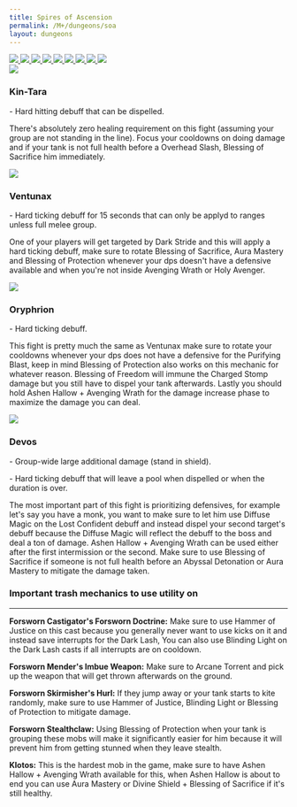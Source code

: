 ```yaml
---
title: Spires of Ascension
permalink: /M+/dungeons/soa
layout: dungeons
---
```


<div class="author">

<a href="/M+/dungeons/dos">
    <img class="unselected-dungeon" src="/assets/img/dungeons/dos.jpg" />
</a>

<a href="/M+/dungeons/sd">
    <img class="unselected-dungeon" src="/assets/img/dungeons/sd.jpg" />
</a>

<a href="/M+/dungeons/mots">
    <img class="unselected-dungeon" src="/assets/img/dungeons/mots.jpg" />
</a>

<a href="/M+/dungeons/nw">
    <img class="unselected-dungeon" src="/assets/img/dungeons/nw.jpg" />
</a>

<a href="/M+/dungeons/hoa">
    <img class="unselected-dungeon" src="/assets/img/dungeons/hoa.jpg" />
</a>

<a href="/M+/dungeons/top">
    <img class="unselected-dungeon" src="/assets/img/dungeons/top.jpg" />
</a>

<a href="/M+/dungeons/pf">
    <img class="unselected-dungeon" src="/assets/img/dungeons/pf.jpg" />
</a>

<a href="/M+/dungeons/soa">
    <img class="selected-dungeon" src="/assets/img/dungeons/soa.jpg" />
</a>

<a href="/M+/dungeons/tazavesh">
    <img class="unselected-dungeon" src="/assets/img/dungeons/taz.jpg" />
</a>

</div>

<a>
    <img src="/assets/img/dungeons/kin-tara.png" class="dungeon_boss"/>
</a>

### Kin-Tara

<a class="external" href="https://www.wowhead.com/spell=327481/dark-lance" target="_blank" rel="noopener noreferrer" data-wowhead="spell=327481" data-wh-icon-size="small"></a> - Hard hitting debuff that can be dispelled.

There's absolutely zero healing requirement on this fight (assuming your group are not standing in the line). Focus your cooldowns on doing damage and if your tank is not full health before a Overhead Slash, Blessing of Sacrifice him immediately.

<a>
    <img src="/assets/img/dungeons/ventunax.png" class="dungeon_boss"/>
</a>

### Ventunax

<a class="external" href="https://www.wowhead.com/spell=324148/dark-stride" target="_blank" rel="noopener noreferrer" data-wowhead="spell=324148" data-wh-icon-size="small"></a> - Hard ticking debuff for 15 seconds that can only be applyd to ranges unless full melee group.

One of your players will get targeted by Dark Stride and this will apply a hard ticking debuff, make sure to rotate Blessing of Sacrifice, Aura Mastery and Blessing of Protection whenever your dps doesn't have a defensive available and when you're not inside Avenging Wrath or Holy Avenger.

<a>
    <img src="/assets/img/dungeons/oryphrion.png" class="dungeon_boss"/>
</a>

### Oryphrion

<a class="external" href="https://www.wowhead.com/spell=323195/purifying-blast" target="_blank" rel="noopener noreferrer" data-wowhead="spell=323195" data-wh-icon-size="small"></a> - Hard ticking debuff.

This fight is pretty much the same as Ventunax make sure to rotate your cooldowns whenever your dps does not have a defensive for the Purifying Blast, keep in mind Blessing of Protection also works on this mechanic for whatever reason. Blessing of Freedom will immune the Charged Stomp damage but you still have to dispel your tank afterwards. Lastly you should hold Ashen Hallow + Avenging Wrath for the damage increase phase to maximize the damage you can deal.

<a>
    <img src="/assets/img/dungeons/devos.png" class="dungeon_boss"/>
</a>

### Devos

<a class="external" href="https://www.wowhead.com/spell=334625/abyssal-detonation" target="_blank" rel="noopener noreferrer" data-wowhead="spell=323195" data-wh-icon-size="small"></a> - Group-wide large additional damage (stand in shield).

<a class="external" href="https://www.wowhead.com/spell=322818/lost-confidence" target="_blank" rel="noopener noreferrer" data-wowhead="spell=322818" data-wh-icon-size="small"></a> - Hard ticking debuff that will leave a pool when dispelled or when the duration is over.

The most important part of this fight is prioritizing defensives, for example let's say you have a monk, you want to make sure to let him use Diffuse Magic on the Lost Confident debuff and instead dispel your second target's debuff because the Diffuse Magic will reflect the debuff to the boss and deal a ton of damage. Ashen Hallow + Avenging Wrath can be used either after the first intermission or the second. Make sure to use Blessing of Sacrifice if someone is not full health before an Abyssal Detonation or Aura Mastery to mitigate the damage taken.

### Important trash mechanics to use utility on

---
**Forsworn Castigator's Forsworn Doctrine:** Make sure to use Hammer of Justice on this cast because you generally never want to use kicks on it and instead save interrupts for the Dark Lash, You can also use Blinding Light on the Dark Lash casts if all interrupts are on cooldown.

**Forsworn Mender's Imbue Weapon:** Make sure to Arcane Torrent and pick up the weapon that will get thrown afterwards on the ground.

**Forsworn Skirmisher's Hurl:** If they jump away or your tank starts to kite randomly, make sure to use Hammer of Justice, Blinding Light or Blessing of Protection to mitigate damage.

**Forsworn Stealthclaw:** Using Blessing of Protection when your tank is grouping these mobs will make it significantly easier for him because it will prevent him from getting stunned when they leave stealth.

**Klotos:** This is the hardest mob in the game, make sure to have Ashen Hallow + Avenging Wrath available for this, when Ashen Hallow is about to end you can use Aura Mastery or Divine Shield + Blessing of Sacrifice if it's still healthy.
